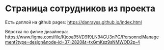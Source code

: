 # Страница сотрудников из проекта

Есть деплой на github pages: https://danrayss.github.io/index.html

Вёрстка по фигме дизайнера: https://www.figma.com/file/Kjooa95VD919LN94GU3nPG/PersonnelManagement?type=design&node-id=37-2820&t=txGmKsz9sNMWOD2p-4 <br>

